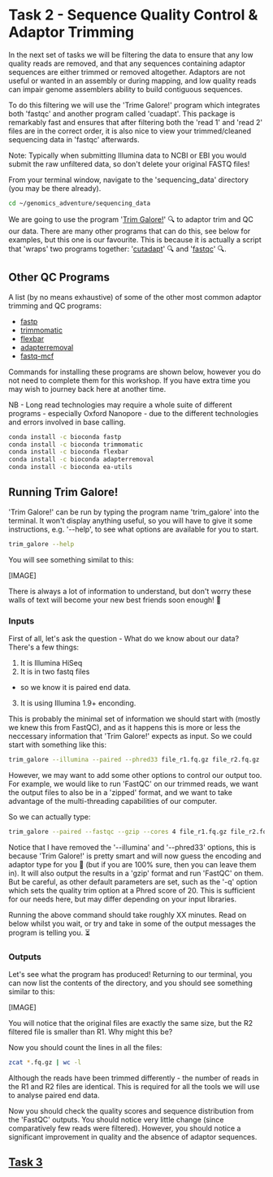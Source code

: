 # Task 2 -  Sequence Quality Control & Adaptor Trimming
In the next set of tasks we will be filtering the data to ensure that any low quality reads are removed, and that any sequences containing adaptor sequences are either trimmed or removed altogether. Adaptors are not useful or wanted in an assembly or during mapping, and low quality reads can impair genome assemblers ability to build contiguous sequences.

To do this filtering we will use the 'Trime Galore!' program which integrates both 'fastqc' and another program called 'cuadapt'. This package is remarkably fast and ensures that after filtering both the 'read 1' and 'read 2' files are in the correct order, it is also nice to view your trimmed/cleaned sequencing data in 'fastqc' afterwards.

Note: Typically when submitting Illumina data to NCBI or EBI you would submit the raw unfiltered data, so don't delete your original FASTQ files!

From your terminal window, navigate to the 'sequencing_data' directory (you may be there already).
```bash
cd ~/genomics_adventure/sequencing_data
```
We are going to use the program '[Trim Galore!](https://www.bioinformatics.babraham.ac.uk/projects/trim_galore/)' :mag: to adaptor trim and QC our data. There are many other programs that can do this, see below for examples, but this one is our favourite. This is because it is actually a script that 'wraps' two programs together: '[cutadapt](https://cutadapt.readthedocs.io/en/stable/)' :mag: and '[fastqc](https://www.bioinformatics.babraham.ac.uk/projects/fastqc/)' :mag:.

## Other QC Programs
A list (by no means exhaustive) of some of the other most common adaptor trimming and QC programs:

 * [fastp](https://github.com/OpenGene/fastp)
 * [trimmomatic](http://www.usadellab.org/cms/?page=trimmomatic)
 * [flexbar](https://github.com/seqan/flexbar)
 * [adapterremoval](https://github.com/MikkelSchubert/adapterremoval)
 * [fastq-mcf](https://expressionanalysis.github.io/ea-utils/)

Commands for installing these programs are shown below, however you do not need to complete them for this workshop. If you have extra time you may wish to journey back here at another time.

NB - Long read technologies may require a whole suite of different programs - especially Oxford Nanopore - due to the different technologies and errors involved in base calling.
 
```bash
conda install -c bioconda fastp
conda install -c bioconda trimmomatic
conda install -c bioconda flexbar
conda install -c bioconda adapterremoval
conda install -c bioconda ea-utils
```

## Running Trim Galore!
'Trim Galore!' can be run by typing the program name 'trim_galore' into the terminal. It won't display anything useful, so you will have to give it some instructions, e.g. '--help', to see what options are available for you to start.
```bash
trim_galore --help
```
You will see something similat to this:

[IMAGE]

There is always a lot of information to understand, but don't worry these walls of text will become your new best friends soon enough! :handshake:

### Inputs
First of all, let's ask the question - What do we know about our data? There's a few things:

 1. It is Illumina HiSeq
 2. It is in two fastq files
  * so we know it is paired end data. 
 3. It is using Illumina 1.9+ enconding.
 
This is probably the minimal set of information we should start with (mostly we knew this from FastQC), and as it happens this is  more or less the neccessary information that 'Trim Galore!' expects as input. So we could start with something like this:
```bash
trim_galore --illumina --paired --phred33 file_r1.fq.gz file_r2.fq.gz
```

However,  we may want to add some other options to control our output too. For example, we would like to run 'FastQC' on our trimmed reads, we want the output files to also be in a 'zipped' format, and we want to take advantage of the multi-threading capabilities of our computer. 

So we can actually type:
```bash
trim_galore --paired --fastqc --gzip --cores 4 file_r1.fq.gz file_r2.fq.gz
```

Notice that I have removed the '--illumina' and '--phred33' options, this is because 'Trim Galore!' is pretty smart and will now guess the encoding and adaptor type for you :crossed_fingers: (but if you are 100% sure, then you can leave them in). It will also output the results in a 'gzip' format and run 'FastQC' on them. But be careful, as other default parameters are set, such as the '-q' option which sets the quality trim option at a Phred score of 20. This is sufficient for our needs here, but may differ depending on your input libraries.

Running the above command should take roughly XX minutes. Read on below whilst you wait, or try and take in some of the output messages the program is telling you. :hourglass_flowing_sand:

### Outputs
Let's see what the program has produced! Returning to our terminal, you can now list the contents of the directory, and you should see something similar to this:

[IMAGE]

You will notice that the original files are exactly the same size, but the R2 filtered file is smaller than R1. Why might this be?

Now you should count the lines in all the files:
```bash
zcat *.fq.gz | wc -l
```
Although the reads have been trimmed differently - the number of reads in the R1 and R2 files are identical. This is required for all the tools we will use to analyse paired end data.

Now you should check the quality scores and sequence distribution from the 'FastQC' outputs. You should notice very little change (since comparatively few reads were filtered). However, you should notice a significant improvement in quality and the absence of adaptor sequences.

## [Task 3]()
